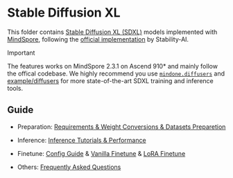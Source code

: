 # Stable Diffusion XL

This folder contains [Stable Diffusion XL (SDXL)](https://arxiv.org/abs/2307.01952) models implemented with [MindSpore](https://www.mindspore.cn/), following the [official implementation](https://github.com/Stability-AI/generative-models) by Stability-AI.

> [!IMPORTANT]
>
> The features works on MindSpore 2.3.1 on Ascend 910* and mainly follow the offical codebase. We highly recommend you use [`mindone.diffusers`](https://github.com/mindspore-lab/mindone/tree/master/mindone/diffusers) and [example/diffusers](https://github.com/mindspore-lab/mindone/tree/master/examples/diffusers) for more state-of-the-art SDXL training and inference tools.


## Guide

- Preparation: [Requirements & Weight Conversions & Datasets Preparetion](./docs/preparation.md)

- Inference: [Inference Tutorials & Performance](./docs/inference.md)

- Finetune: [Config Guide](./docs/config_guide.md) & [Vanilla Finetune](./docs/vanilla_finetune.md) & [LoRA Finetune](./docs/lora_finetune.md)

- Others: [Frequently Asked Questions](./docs/faq_cn.md)
